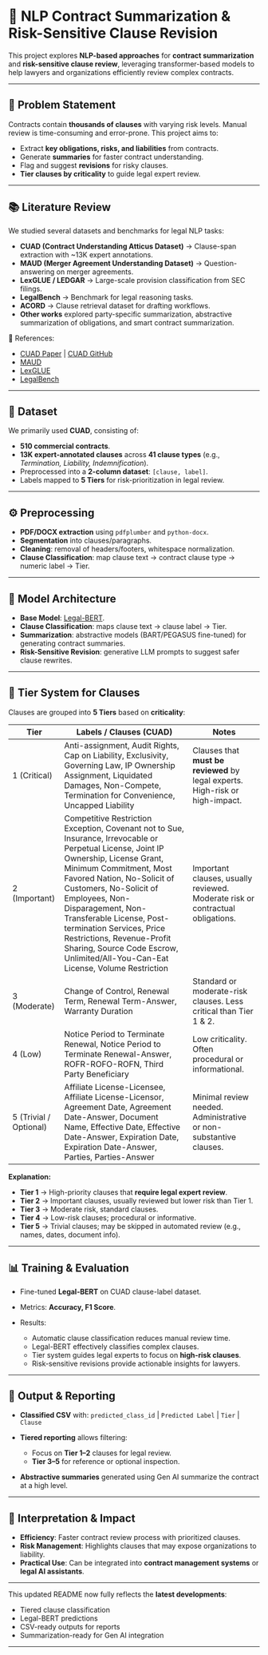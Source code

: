 # 📜 NLP Contract Summarization & Risk-Sensitive Clause Revision

This project explores **NLP-based approaches** for **contract summarization** and **risk-sensitive clause review**, leveraging transformer-based models to help lawyers and organizations efficiently review complex contracts.

---

## 🚀 Problem Statement

Contracts contain **thousands of clauses** with varying risk levels. Manual review is time-consuming and error-prone. This project aims to:

* Extract **key obligations, risks, and liabilities** from contracts.
* Generate **summaries** for faster contract understanding.
* Flag and suggest **revisions** for risky clauses.
* **Tier clauses by criticality** to guide legal expert review.

---

## 📚 Literature Review

We studied several datasets and benchmarks for legal NLP tasks:

* **CUAD (Contract Understanding Atticus Dataset)** → Clause-span extraction with ~13K expert annotations.
* **MAUD (Merger Agreement Understanding Dataset)** → Question-answering on merger agreements.
* **LexGLUE / LEDGAR** → Large-scale provision classification from SEC filings.
* **LegalBench** → Benchmark for legal reasoning tasks.
* **ACORD** → Clause retrieval dataset for drafting workflows.
* **Other works** explored party-specific summarization, abstractive summarization of obligations, and smart contract summarization.

📖 References:

* [CUAD Paper](https://arxiv.org/abs/2103.06268) | [CUAD GitHub](https://github.com/TheAtticusProject/cuad)
* [MAUD](https://arxiv.org/html/2301.00876)
* [LexGLUE](https://aclanthology.org/2022.acl-long.297.pdf)
* [LegalBench](https://arxiv.org/abs/2308.11462)

---

## 📂 Dataset

We primarily used **CUAD**, consisting of:

* **510 commercial contracts**.
* **13K expert-annotated clauses** across **41 clause types** (e.g., *Termination, Liability, Indemnification*).
* Preprocessed into a **2-column dataset**: `[clause, label]`.
* Labels mapped to **5 Tiers** for risk-prioritization in legal review.

---

## ⚙️ Preprocessing

* **PDF/DOCX extraction** using `pdfplumber` and `python-docx`.
* **Segmentation** into clauses/paragraphs.
* **Cleaning**: removal of headers/footers, whitespace normalization.
* **Clause Classification**: map clause text → contract clause type → numeric label → Tier.

---

## 🧠 Model Architecture

* **Base Model**: [Legal-BERT](https://huggingface.co/nlpaueb/legal-bert-base-uncased).
* **Clause Classification**: maps clause text → clause label → Tier.
* **Summarization**: abstractive models (BART/PEGASUS fine-tuned) for generating contract summaries.
* **Risk-Sensitive Revision**: generative LLM prompts to suggest safer clause rewrites.

---

## 🔢 Tier System for Clauses

Clauses are grouped into **5 Tiers** based on **criticality**:

| Tier                   | Labels / Clauses (CUAD)                                                                                                                                                                                                                                                                                                                                                                                                          | Notes                                                                          |
| ---------------------- | -------------------------------------------------------------------------------------------------------------------------------------------------------------------------------------------------------------------------------------------------------------------------------------------------------------------------------------------------------------------------------------------------------------------------------- | ------------------------------------------------------------------------------ |
| 1 (Critical)           | Anti-assignment, Audit Rights, Cap on Liability, Exclusivity, Governing Law, IP Ownership Assignment, Liquidated Damages, Non-Compete, Termination for Convenience, Uncapped Liability                                                                                                                                                                                                                                           | Clauses that **must be reviewed** by legal experts. High-risk or high-impact.  |
| 2 (Important)          | Competitive Restriction Exception, Covenant not to Sue, Insurance, Irrevocable or Perpetual License, Joint IP Ownership, License Grant, Minimum Commitment, Most Favored Nation, No-Solicit of Customers, No-Solicit of Employees, Non-Disparagement, Non-Transferable License, Post-termination Services, Price Restrictions, Revenue-Profit Sharing, Source Code Escrow, Unlimited/All-You-Can-Eat License, Volume Restriction | Important clauses, usually reviewed. Moderate risk or contractual obligations. |
| 3 (Moderate)           | Change of Control, Renewal Term, Renewal Term-Answer, Warranty Duration                                                                                                                                                                                                                                                                                                                                                          | Standard or moderate-risk clauses. Less critical than Tier 1 & 2.              |
| 4 (Low)                | Notice Period to Terminate Renewal, Notice Period to Terminate Renewal-Answer, ROFR-ROFO-ROFN, Third Party Beneficiary                                                                                                                                                                                                                                                                                                           | Low criticality. Often procedural or informational.                            |
| 5 (Trivial / Optional) | Affiliate License-Licensee, Affiliate License-Licensor, Agreement Date, Agreement Date-Answer, Document Name, Effective Date, Effective Date-Answer, Expiration Date, Expiration Date-Answer, Parties, Parties-Answer                                                                                                                                                                                                            | Minimal review needed. Administrative or non-substantive clauses.              |

**Explanation:**

* **Tier 1** → High-priority clauses that **require legal expert review**.
* **Tier 2** → Important clauses, usually reviewed but lower risk than Tier 1.
* **Tier 3** → Moderate risk, standard clauses.
* **Tier 4** → Low-risk clauses; procedural or informative.
* **Tier 5** → Trivial clauses; may be skipped in automated review (e.g., names, dates, document info).

---

## 📊 Training & Evaluation

* Fine-tuned **Legal-BERT** on CUAD clause-label dataset.
* Metrics: **Accuracy, F1 Score**.
* Results:

  * Automatic clause classification reduces manual review time.
  * Legal-BERT effectively classifies complex clauses.
  * Tier system guides legal experts to focus on **high-risk clauses**.
  * Risk-sensitive revisions provide actionable insights for lawyers.

---

## 📝 Output & Reporting

* **Classified CSV** with:
  `predicted_class_id` | `Predicted Label` | `Tier` | `Clause`
* **Tiered reporting** allows filtering:

  * Focus on **Tier 1–2** clauses for legal review.
  * **Tier 3–5** for reference or optional inspection.
* **Abstractive summaries** generated using Gen AI summarize the contract at a high level.

---

## 🔮 Interpretation & Impact

* **Efficiency**: Faster contract review process with prioritized clauses.
* **Risk Management**: Highlights clauses that may expose organizations to liability.
* **Practical Use**: Can be integrated into **contract management systems** or **legal AI assistants**.

---

This updated README now fully reflects the **latest developments**:

* Tiered clause classification
* Legal-BERT predictions
* CSV-ready outputs for reports
* Summarization-ready for Gen AI integration

---